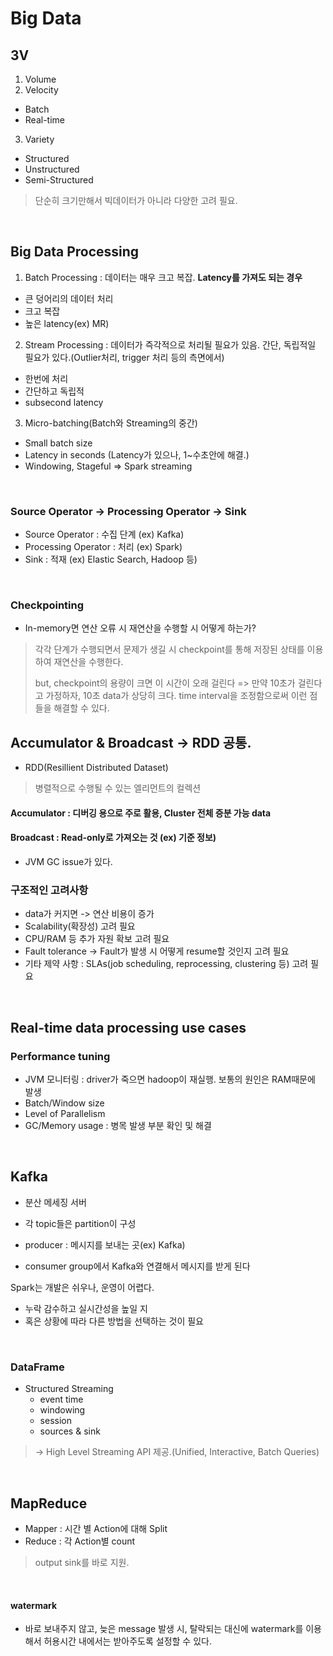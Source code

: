 # Big Data

## 3V

1. Volume
2. Velocity
  - Batch
  - Real-time
3. Variety
  - Structured
  - Unstructured
  - Semi-Structured

> 단순히 크기만해서 빅데이터가 아니라 다양한 고려 필요.

<br>

## Big Data Processing

1. Batch Processing
: 데이터는 매우 크고 복잡. **Latency를 가져도 되는 경우**
  - 큰 덩어리의 데이터 처리
  - 크고 복잡
  - 높은 latency(ex) MR)

2. Stream Processing
: 데이터가 즉각적으로 처리될 필요가 있음. 간단, 독립적일 필요가 있다.(Outlier처리, trigger 처리 등의 측면에서)
  - 한번에 처리
  - 간단하고 독립적
  - subsecond latency

3. Micro-batching(Batch와 Streaming의 중간)
  - Small batch size
  - Latency in seconds (Latency가 있으나, 1~수초안에 해결.)
  - Windowing, Stageful => Spark streaming

<br>

### Source Operator -> Processing Operator -> Sink

- Source Operator : 수집 단계 (ex) Kafka)
- Processing Operator : 처리 (ex) Spark)
- Sink : 적재 (ex) Elastic Search, Hadoop 등)

<br>

### Checkpointing
- In-memory면 연산 오류 시 재연산을 수행할 시 어떻게 하는가?
> 각각 단계가 수행되면서 문제가 생길 시 checkpoint를 통해 저장된 상태를 이용하여 재연산을 수행한다.
>
> but, checkpoint의 용량이 크면 이 시간이 오래 걸린다 => 만약 10초가 걸린다고 가정하자, 10초 data가 상당히 크다. time interval을 조정함으로써 이런 점들을 해결할 수 있다.

## Accumulator & Broadcast -> RDD 공통.
- RDD(Resillient Distributed Dataset)
> 병렬적으로 수행될 수 있는 엘리먼트의 컬렉션 

#### Accumulator : 디버깅 용으로 주로 활용, Cluster 전체 증분 가능 data

#### Broadcast : Read-only로 가져오는 것 (ex) 기준 정보)
  - JVM GC issue가 있다.

### 구조적인 고려사항
- data가 커지면 -> 연산 비용이 증가
- Scalability(확장성) 고려 필요
- CPU/RAM 등 추가 자원 확보 고려 필요
- Fault tolerance -> Fault가 발생 시 어떻게 resume할 것인지 고려 필요
- 기타 제약 사항 : SLAs(job scheduling, reprocessing, clustering 등) 고려 필요

<br>

## Real-time data processing use cases

### Performance tuning
- JVM 모니터링
  : driver가 죽으면 hadoop이 재실행. 보통의 원인은 RAM때문에 발생
- Batch/Window size
- Level of Parallelism
- GC/Memory usage
  : 병목 발생 부분 확인 및 해결

<br>

## Kafka
  - 분산 메세징 서버
  - 각 topic들은 partition이 구성

- producer : 메시지를 보내는 곳(ex) Kafka)
- consumer group에서 Kafka와 연결해서 메시지를 받게 된다

Spark는 개발은 쉬우나, 운영이 어렵다.
  - 누락 감수하고 실시간성을 높일 지
  - 혹은 상황에 따라 다른 방법을 선택하는 것이 필요


<br>

### DataFrame
- Structured Streaming
  - event time
  - windowing
  - session
  - sources & sink

> -> High Level Streaming API 제공.(Unified, Interactive, Batch Queries)

<br>

## MapReduce
- Mapper : 시간 별 Action에 대해 Split
- Reduce : 각 Action별 count
> output sink를 바로 지원.

<br>

#### watermark
- 바로 보내주지 않고, 늦은 message 발생 시, 탈락되는 대신에 watermark를 이용해서 허용시간 내에서는 받아주도록 설정할 수 있다.




